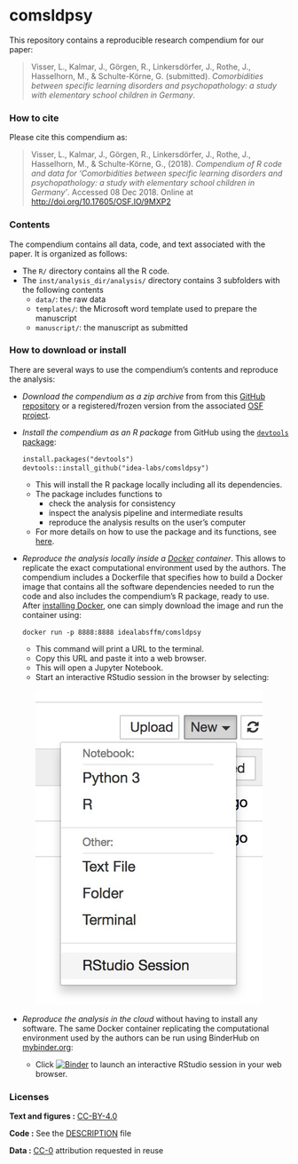 
<!-- README.md is generated from README.Rmd. Please edit that file -->

# comsldpsy

This repository contains a reproducible research compendium for our
paper:

> Visser, L., Kalmar, J., Görgen, R., Linkersdörfer, J., Rothe, J.,
> Hasselhorn, M., & Schulte-Körne, G. (submitted). *Comorbidities
> between specific learning disorders and psychopathology: a study with
> elementary school children in
Germany*.

<!-- Our pre-print is online here: -->

<!-- > Visser, L., Kalmar, J., Görgen, R., Linkersdörfer, J., Rothe, J., Hasselhorn, M., & Schulte-Körne, G. (submitted). *Comorbidities between specific learning disorders and psychopathology: a study with elementary school children in Germany*. , Accessed 08 Dec 2018. Online at  -->

### How to cite

Please cite this compendium as:

> Visser, L., Kalmar, J., Görgen, R., Linkersdörfer, J., Rothe, J.,
> Hasselhorn, M., & Schulte-Körne, G., (2018). *Compendium of R code and
> data for ‘Comorbidities between specific learning disorders and
> psychopathology: a study with elementary school children in Germany’*.
> Accessed 08 Dec 2018. Online at <http://doi.org/10.17605/OSF.IO/9MXP2>

### Contents

The compendium contains all data, code, and text associated with the
paper. It is organized as follows:

  - The `R/` directory contains all the R code.
  - The `inst/analysis_dir/analysis/` directory contains 3 subfolders
    with the following contents
      - `data/`: the raw data
      - `templates/`: the Microsoft word template used to prepare the
        manuscript
      - `manuscript/`: the manuscript as submitted

### How to download or install

There are several ways to use the compendium’s contents and reproduce
the analysis:

  - *Download the compendium as a zip archive* from from this [GitHub
    repository](https://github.com/idea-labs/comsldpsy/archive/master.zip)
    or a registered/frozen version from the associated [OSF
    project](https://osf.io/9mxp2/files).

  - *Install the compendium as an R package* from GitHub using the
    [`devtools`
    package](https://cran.r-project.org/web/packages/devtools/index.html):
    
        install.packages("devtools")
        devtools::install_github("idea-labs/comsldpsy")
    
      - This will install the R package locally including all its
        dependencies.
      - The package includes functions to
          - check the analysis for consistency
          - inspect the analysis pipeline and intermediate results
          - reproduce the analysis results on the user’s computer
      - For more details on how to use the package and its functions,
        see
        [here](https://idea-labs.github.io/comsldpsy/articles/comsldpsy.html).

  - *Reproduce the analysis locally inside a
    [Docker](https://www.docker.com/) container*. This allows to
    replicate the exact computational environment used by the authors.
    The compendium includes a Dockerfile that specifies how to build a
    Docker image that contains all the software dependencies needed to
    run the code and also includes the compendium’s R package, ready to
    use. After [installing
    Docker](https://docs.docker.com/install/#supported-platforms), one
    can simply download the image and run the container using:
    
        docker run -p 8888:8888 idealabsffm/comsldpsy
    
      - This command will print a URL to the terminal.
      - Copy this URL and paste it into a web browser.
      - This will open a Jupyter Notebook.
      - Start an interactive RStudio session in the browser by
        selecting:

<p align="center">

<img src="img/rstudio-session.jpg"/>

</p>

  - *Reproduce the analysis in the cloud* without having to install any
    software. The same Docker container replicating the computational
    environment used by the authors can be run using BinderHub on
    [mybinder.org](https://mybinder.org/):
    
      - Click
        [![Binder](https://mybinder.org/badge_logo.svg)](https://mybinder.org/v2/gh/idea-labs/comsldpsy/master?urlpath=rstudio)
        to launch an interactive RStudio session in your web browser.

### Licenses

**Text and figures :**
[CC-BY-4.0](http://creativecommons.org/licenses/by/4.0/)

**Code :** See the [DESCRIPTION](DESCRIPTION) file

**Data :** [CC-0](http://creativecommons.org/publicdomain/zero/1.0/)
attribution requested in reuse

